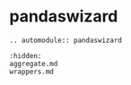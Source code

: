 # pandaswizard

<div align = "justify">

```{eval-rst}
.. automodule:: pandaswizard
```

```{toctree}
:hidden:
aggregate.md
wrappers.md
```

</div>
